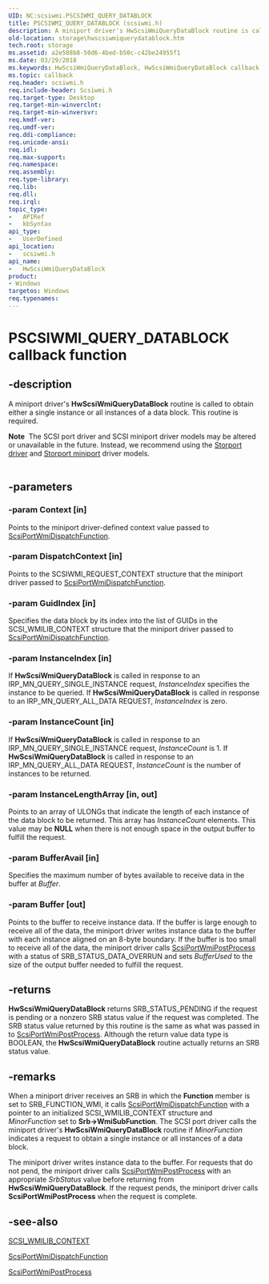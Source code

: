 ```yaml
---
UID: NC:scsiwmi.PSCSIWMI_QUERY_DATABLOCK
title: PSCSIWMI_QUERY_DATABLOCK (scsiwmi.h)
description: A miniport driver's HwScsiWmiQueryDataBlock routine is called to obtain either a single instance or all instances of a data block.
old-location: storage\hwscsiwmiquerydatablock.htm
tech.root: storage
ms.assetid: a2e588b8-50d6-4bed-b50c-c42be24955f1
ms.date: 03/29/2018
ms.keywords: HwScsiWmiQueryDataBlock, HwScsiWmiQueryDataBlock callback function [Storage Devices], PSCSIWMI_QUERY_DATABLOCK, PSCSIWMI_QUERY_DATABLOCK callback, Scsimini_1405dcfc-840b-4cc6-bd4c-63d071aa993e.xml, scsiwmi/HwScsiWmiQueryDataBlock, storage.hwscsiwmiquerydatablock
ms.topic: callback
req.header: scsiwmi.h
req.include-header: Scsiwmi.h
req.target-type: Desktop
req.target-min-winverclnt: 
req.target-min-winversvr: 
req.kmdf-ver: 
req.umdf-ver: 
req.ddi-compliance: 
req.unicode-ansi: 
req.idl: 
req.max-support: 
req.namespace: 
req.assembly: 
req.type-library: 
req.lib: 
req.dll: 
req.irql: 
topic_type:
-	APIRef
-	kbSyntax
api_type:
-	UserDefined
api_location:
-	scsiwmi.h
api_name:
-	HwScsiWmiQueryDataBlock
product:
- Windows
targetos: Windows
req.typenames: 
---
```


# PSCSIWMI_QUERY_DATABLOCK callback function


## -description


A miniport driver's <b>HwScsiWmiQueryDataBlock</b> routine is called to obtain either a single instance or all instances of a data block. This routine is required.
<div class="alert"><b>Note</b>  The SCSI port driver and SCSI miniport driver models may be altered or unavailable in the future. Instead, we recommend using the <a href="https://msdn.microsoft.com/windows/hardware/drivers/storage/storport-driver">Storport driver</a> and <a href="https://msdn.microsoft.com/windows/hardware/drivers/storage/storport-miniport-drivers">Storport miniport</a> driver models.</div><div> </div>

## -parameters




### -param Context [in]

Points to the miniport driver-defined context value passed to <a href="https://msdn.microsoft.com/library/windows/hardware/ff564766">ScsiPortWmiDispatchFunction</a>. 


### -param DispatchContext [in]

Points to the SCSIWMI_REQUEST_CONTEXT structure that the miniport driver passed to <a href="https://msdn.microsoft.com/library/windows/hardware/ff564766">ScsiPortWmiDispatchFunction</a>. 


### -param GuidIndex [in]

Specifies the data block by its index into the list of GUIDs in the SCSI_WMILIB_CONTEXT structure that the miniport driver passed to <a href="https://msdn.microsoft.com/library/windows/hardware/ff564766">ScsiPortWmiDispatchFunction</a>. 


### -param InstanceIndex [in]

If <b>HwScsiWmiQueryDataBlock</b> is called in response to an IRP_MN_QUERY_SINGLE_INSTANCE request, <i>InstanceIndex</i> specifies the instance to be queried. If <b>HwScsiWmiQueryDataBlock</b> is called in response to an IRP_MN_QUERY_ALL_DATA REQUEST, <i>InstanceIndex</i> is zero.


### -param InstanceCount [in]

If <b>HwScsiWmiQueryDataBlock</b> is called in response to an IRP_MN_QUERY_SINGLE_INSTANCE request, <i>InstanceCount</i> is 1. If <b>HwScsiWmiQueryDataBlock</b> is called in response to an IRP_MN_QUERY_ALL_DATA REQUEST, <i>InstanceCount</i> is the number of instances to be returned.


### -param InstanceLengthArray [in, out]

Points to an array of ULONGs that indicate the length of each instance of the data block to be returned. This array has <i>InstanceCount</i> elements. This value may be <b>NULL</b> when there is not enough space in the output buffer to fulfill the request. 


### -param BufferAvail [in]

Specifies the maximum number of bytes available to receive data in the buffer at <i>Buffer</i>.


### -param Buffer [out]

Points to the buffer to receive instance data. If the buffer is large enough to receive all of the data, the miniport driver writes instance data to the buffer with each instance aligned on an 8-byte boundary. If the buffer is too small to receive all of the data, the miniport driver calls <a href="https://msdn.microsoft.com/library/windows/hardware/ff564796">ScsiPortWmiPostProcess</a> with a status of SRB_STATUS_DATA_OVERRUN and sets <i>BufferUsed</i>  to the size of the output buffer needed to fulfill the request.


## -returns



<b>HwScsiWmiQueryDataBlock</b> returns SRB_STATUS_PENDING if the request is pending or a nonzero SRB status value if the request was completed.  The SRB status value returned by this routine is the same as what was passed in to <a href="https://msdn.microsoft.com/library/windows/hardware/ff564796">ScsiPortWmiPostProcess</a>. Although the return value data type is BOOLEAN, the <b>HwScsiWmiQueryDataBlock</b> routine actually returns an SRB status value.




## -remarks



When a miniport driver receives an SRB in which the <b>Function</b> member is set to SRB_FUNCTION_WMI, it calls <a href="https://msdn.microsoft.com/library/windows/hardware/ff564766">ScsiPortWmiDispatchFunction</a> with a pointer to an initialized SCSI_WMILIB_CONTEXT structure and <i>MinorFunction</i> set to <b>Srb-&gt;WmiSubFunction</b>. The SCSI port driver calls the miniport driver's <b>HwScsiWmiQueryDataBlock</b> routine if <i>MinorFunction</i> indicates a request to obtain a single instance or all instances of a data block.

The miniport driver writes instance data to the buffer. For requests that do not pend, the miniport driver calls <a href="https://msdn.microsoft.com/library/windows/hardware/ff564796">ScsiPortWmiPostProcess</a> with an appropriate <i>SrbStatus</i> value before returning from <b>HwScsiWmiQueryDataBlock</b>. If the request pends, the miniport driver calls <b>ScsiPortWmiPostProcess</b> when the request is complete.




## -see-also




<a href="https://msdn.microsoft.com/library/windows/hardware/ff565395">SCSI_WMILIB_CONTEXT</a>



<a href="https://msdn.microsoft.com/library/windows/hardware/ff564766">ScsiPortWmiDispatchFunction</a>



<a href="https://msdn.microsoft.com/library/windows/hardware/ff564796">ScsiPortWmiPostProcess</a>
 

 

